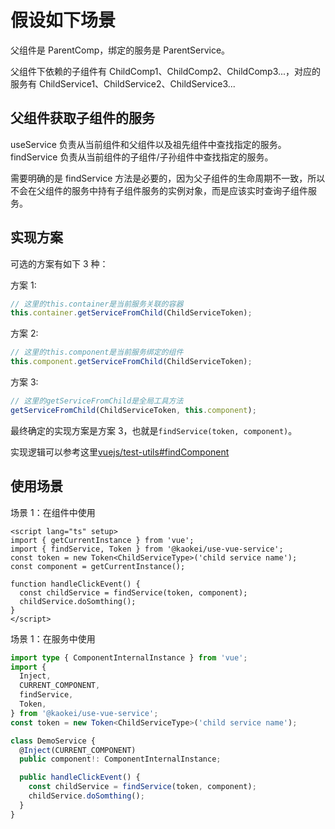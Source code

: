 # 假设如下场景

父组件是 ParentComp，绑定的服务是 ParentService。

父组件下依赖的子组件有 ChildComp1、ChildComp2、ChildComp3...，对应的服务有 ChildService1、ChildService2、ChildService3...

## 父组件获取子组件的服务

useService 负责从当前组件和父组件以及祖先组件中查找指定的服务。  
findService 负责从当前组件的子组件/子孙组件中查找指定的服务。

需要明确的是 findService 方法是必要的，因为父子组件的生命周期不一致，所以不会在父组件的服务中持有子组件服务的实例对象，而是应该实时查询子组件服务。

## 实现方案

可选的方案有如下 3 种：

方案 1:

```ts
// 这里的this.container是当前服务关联的容器
this.container.getServiceFromChild(ChildServiceToken);
```

方案 2:

```ts
// 这里的this.component是当前服务绑定的组件
this.component.getServiceFromChild(ChildServiceToken);
```

方案 3:

```ts
// 这里的getServiceFromChild是全局工具方法
getServiceFromChild(ChildServiceToken, this.component);
```

最终确定的实现方案是方案 3，也就是`findService(token, component)`。

实现逻辑可以参考这里[vuejs/test-utils#findComponent](https://github.com/vuejs/test-utils/blob/9c9659441c59de557f5844e5f9b7fee00b3938e0/src/baseWrapper.ts#L154)

## 使用场景

场景 1：在组件中使用

```vue
<script lang="ts" setup>
import { getCurrentInstance } from 'vue';
import { findService, Token } from '@kaokei/use-vue-service';
const token = new Token<ChildServiceType>('child service name');
const component = getCurrentInstance();

function handleClickEvent() {
  const childService = findService(token, component);
  childService.doSomthing();
}
</script>
```

场景 1：在服务中使用

```ts
import type { ComponentInternalInstance } from 'vue';
import {
  Inject,
  CURRENT_COMPONENT,
  findService,
  Token,
} from '@kaokei/use-vue-service';
const token = new Token<ChildServiceType>('child service name');

class DemoService {
  @Inject(CURRENT_COMPONENT)
  public component!: ComponentInternalInstance;

  public handleClickEvent() {
    const childService = findService(token, component);
    childService.doSomthing();
  }
}
```
